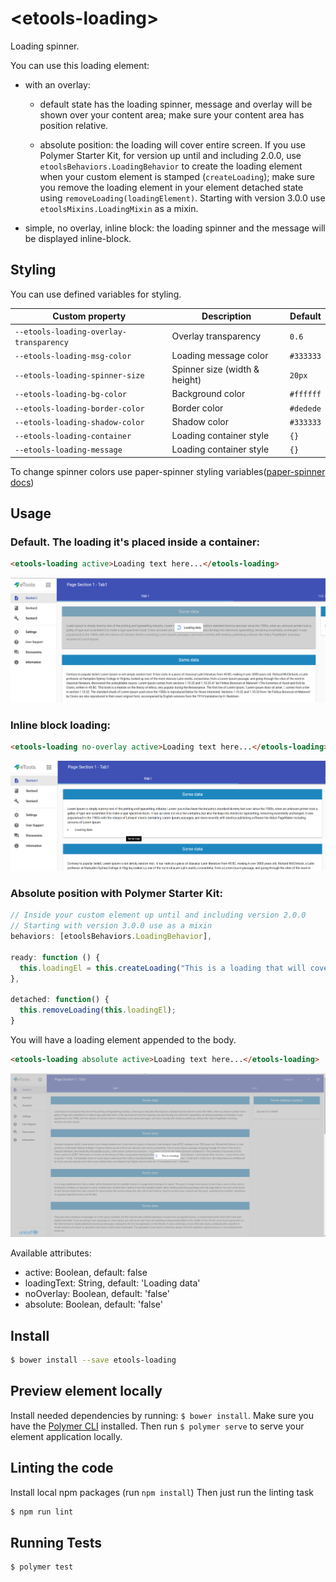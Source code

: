 # \<etools-loading\>

Loading spinner.

You can use this loading element:
- with an overlay:
    - default state has the loading spinner, message and overlay will be shown over your content area;
    make sure your content area has position relative.

    - absolute position: the loading will cover entire screen. If you use Polymer Starter Kit, for version up until and including 2.0.0,
    use `etoolsBehaviors.LoadingBehavior` to create the loading element when your custom element is stamped (`createLoading`);
    make sure you remove the loading element in your element detached state using `removeLoading(loadingElement)`.
    Starting with version 3.0.0 use `etoolsMixins.LoadingMixin` as a mixin.

- simple, no overlay, inline block: the loading spinner and the message will be displayed inline-block.

## Styling

You can use defined variables for styling.

Custom property | Description | Default
----------------|-------------|----------
`--etools-loading-overlay-transparency` | Overlay transparency | `0.6`
`--etools-loading-msg-color` | Loading message color | `#333333`
`--etools-loading-spinner-size` | Spinner size (width & height) | `20px`
`--etools-loading-bg-color` | Background color | `#ffffff`
`--etools-loading-border-color` | Border color | `#dedede`
`--etools-loading-shadow-color` | Shadow color | `#333333`
`--etools-loading-container` | Loading container style | `{}`
`--etools-loading-message` | Loading container style | `{}`

To change spinner colors use paper-spinner styling variables([paper-spinner docs](https://elements.polymer-project.org/elements/paper-spinner))


## Usage

### Default. The loading it's placed inside a container:
```html
<etools-loading active>Loading text here...</etools-loading>
```
![Loading inside a container](img/etools-loading-contained.png)

### Inline block loading:
```html
<etools-loading no-overlay active>Loading text here...</etools-loading>
```
![Loading inside a container](img/etools-loading-inline-block-position.png)


### Absolute position with Polymer Starter Kit:

```javascript
// Inside your custom element up until and including version 2.0.0
// Starting with version 3.0.0 use as a mixin
behaviors: [etoolsBehaviors.LoadingBehavior],

ready: function () {
  this.loadingEl = this.createLoading("This is a loading that will cover entire screen!");
},

detached: function() {
  this.removeLoading(this.loadingEl);
}
```
You will have a loading element appended to the body.
```html
<etools-loading absolute active>Loading text here...</etools-loading>
```
![Loading inside a container](img/etools-loading-absolute-position.png)

Available attributes:
* active: Boolean, default: false
* loadingText: String, default: 'Loading data'
* noOverlay: Boolean, default: 'false'
* absolute: Boolean, default: 'false'

## Install
```bash
$ bower install --save etools-loading
```

## Preview element locally
Install needed dependencies by running: `$ bower install`.
Make sure you have the [Polymer CLI](https://www.npmjs.com/package/polymer-cli) installed. Then run `$ polymer serve` to serve your element application locally.

## Linting the code

Install local npm packages (run `npm install`)
Then just run the linting task

```bash
$ npm run lint
```

## Running Tests

```
$ polymer test
```
